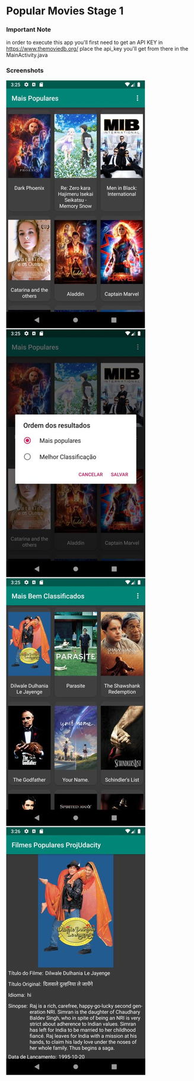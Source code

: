 # Popular Movies Stage 1

### Important Note
in order to execute this app you'll first need to get an API KEY in https://www.themoviedb.org/ place the api_key you'll get from there in the MainActivity.java

### Screenshots
![User Interface](https://github.com/raphaelrmendes/Popular-Movies-Stage-1/blob/master/Screenshots/screenshot1.jpg)
![User Interface](https://github.com/raphaelrmendes/Popular-Movies-Stage-1/blob/master/Screenshots/screenshot2.jpg)
![User Interface](https://github.com/raphaelrmendes/Popular-Movies-Stage-1/blob/master/Screenshots/screenshot3.jpg)
![User Interface](https://github.com/raphaelrmendes/Popular-Movies-Stage-1/blob/master/Screenshots/screenshot4.jpg)
